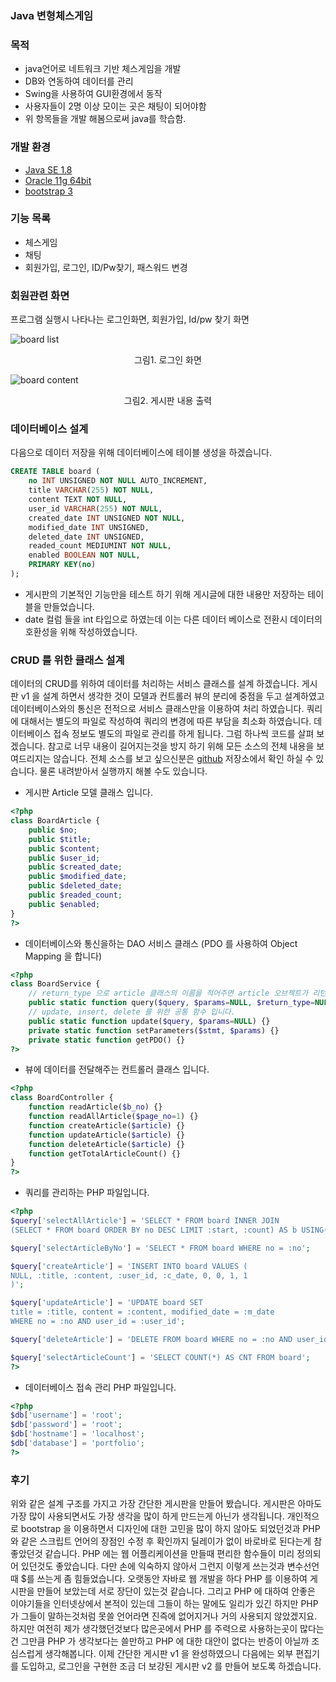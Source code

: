 ### Java 변형체스게임

### 목적
* java언어로 네트워크 기반 체스게임을 개발
* DB와 연동하여 데이터를 관리
* Swing을 사용하여 GUI환경에서 동작
* 사용자들이 2명 이상 모이는 곳은 채팅이 되어야함
* 위 항목들을 개발 해봄으로써 java를 학습함.

### 개발 환경
* [Java SE 1.8](https://www.oracle.com/)
* [Oracle 11g 64bit](https://www.oracle.com/)
* [bootstrap 3](http://www.getbootstrap.com)

### 기능 목록
* 체스게임
* 채팅
* 회원가입, 로그인, ID/Pw찾기, 패스워드 변경


### 회원관련 화면
프로그램 실행시 나타나는 로그인화면, 회원가입, Id/pw 찾기 화면

![board list](https://dl.dropbox.com/s/hdlpm33e6ftuzo0/signin.png)
<p style="text-align:center">그림1. 로그인 화면</p>

![board content](https://dl.dropboxusercontent.com/u/31464666/blog/php-portfolio/board_v1_content.jpg)
<p style="text-align:center">그림2. 게시판 내용 출력</p>

### 데이터베이스 설계
다음으로 데이터 저장을 위해 데이터베이스에 테이블 생성을 하겠습니다.

```sql
CREATE TABLE board (
    no INT UNSIGNED NOT NULL AUTO_INCREMENT,
	title VARCHAR(255) NOT NULL,
    content TEXT NOT NULL,
    user_id VARCHAR(255) NOT NULL,
    created_date INT UNSIGNED NOT NULL,
    modified_date INT UNSIGNED,
    deleted_date INT UNSIGNED,
    readed_count MEDIUMINT NOT NULL,
    enabled BOOLEAN NOT NULL,
    PRIMARY KEY(no)
);
```

* 게시판의 기본적인 기능만을 테스트 하기 위해 게시글에 대한 내용만 저장하는 테이블을 만들었습니다.
* date 컬럼 들을 int 타입으로 하였는데 이는 다른 데이터 베이스로 전환시 데이터의 호환성을 위해 작성하였습니다.

### CRUD 를 위한 클래스 설계
데이터의 CRUD를 위하여 데이터를 처리하는 서비스 클래스를 설계 하겠습니다.
게시판 v1 을 설계 하면서 생각한 것이 모델과 컨트롤러 뷰의 분리에 중점을 두고 설계하였고 데이터베이스와의 통신은 전적으로 서비스 클래스만을 이용하여 처리 하였습니다.
쿼리에 대해서는 별도의 파일로 작성하여 쿼리의 변경에 따른 부담을 최소화 하였습니다.
데이터베이스 접속 정보도 별도의 파일로 관리를 하게 됩니다.
그럼 하나씩 코드를 살펴 보겠습니다. 참고로 너무 내용이 길어지는것을 방지 하기 위해 모든 소스의 전체 내용을 보여드리지는 않습니다. 전체 소스를 보고 싶으신분은 [github](https://github.com/Hana-Lee/php-portfolio) 저장소에서 확인 하실 수 있습니다. 물론 내려받아서 실행까지 해볼 수도 있습니다.

* 게시판 Article 모델 클래스 입니다.

```php
<?php
class BoardArticle {
	public $no;
	public $title;
	public $content;
	public $user_id;
	public $created_date;
	public $modified_date;
	public $deleted_date;
	public $readed_count;
	public $enabled;
}
?>
```

* 데이터베이스와 통신을하는 DAO 서비스 클래스 (PDO 를 사용하여 Object Mapping 을 합니다)

```php
<?php
class BoardService {
	// return_type 으로 article 클래스의 이름을 적어주면 article 오브젝트가 리턴됩니다.
    public static function query($query, $params=NULL, $return_type=NULL){}
    // update, insert, delete 를 위한 공통 함수 입니다.
    public static function update($query, $params=NULL) {}
    private static function setParameters($stmt, $params) {}
    private static function getPDO() {}
?>
```

* 뷰에 데이터를 전달해주는 컨트롤러 클래스 입니다.

```php
<?php
class BoardController {
	function readArticle($b_no) {}
	function readAllArticle($page_no=1) {}
	function createArticle($article) {}
	function updateArticle($article) {}
	function deleteArticle($article) {}
	function getTotalArticleCount() {}
}
?>
```

* 쿼리를 관리하는 PHP 파일입니다.

```php
<?php
$query['selectAllArticle'] = 'SELECT * FROM board INNER JOIN
(SELECT * FROM board ORDER BY no DESC LIMIT :start, :count) AS b USING(no)';

$query['selectArticleByNo'] = 'SELECT * FROM board WHERE no = :no';

$query['createArticle'] = 'INSERT INTO board VALUES (
NULL, :title, :content, :user_id, :c_date, 0, 0, 1, 1
)';

$query['updateArticle'] = 'UPDATE board SET
title = :title, content = :content, modified_date = :m_date
WHERE no = :no AND user_id = :user_id';

$query['deleteArticle'] = 'DELETE FROM board WHERE no = :no AND user_id = :user_id';

$query['selectArticleCount'] = 'SELECT COUNT(*) AS CNT FROM board';
?>
```

* 데이터베이스 접속 관리 PHP 파일입니다.

```php
<?php
$db['username'] = 'root';
$db['password'] = 'root';
$db['hostname'] = 'localhost';
$db['database'] = 'portfolio';
?>
```

### 후기

위와 같은 설계 구조를 가지고 가장 간단한 게시판을 만들어 봤습니다.
게시판은 아마도 가장 많이 사용되면서도 가장 생각을 많이 하게 만드는게 아닌가 생각됩니다.
개인적으로 bootstrap 을 이용하면서 디자인에 대한 고민을 많이 하지 않아도 되었던것과 PHP 와 같은 스크립트 언어의 장점인 수정 후 확인까지 딜레이가 없이 바로바로 된다는게 참 좋았던것 같습니다.
PHP 에는 웹 어플리케이션을 만들때 편리한 함수들이 미리 정의되어 있던것도 좋았습니다. 다만 손에 익숙하지 않아서 그런지 <?php ?> 이렇게 쓰는것과 변수선언때 $를 쓰는게 좀 힘들었습니다.
오랫동안 자바로 웹 개발을 하다 PHP 를 이용하여 게시판을 만들어 보았는데 서로 장단이 있는것 같습니다.
그리고 PHP 에 대하여 안좋은 이야기들을 인터넷상에서 본적이 있는데 그들이 하는 말에도 일리가 있긴 하지만 PHP 가 그들이 말하는것처럼 못쓸 언어라면 진즉에 없어지거나 거의 사용되지 않았겠지요.
하지만 여전히 제가 생각했던것보다 많은곳에서 PHP 를 주력으로 사용하는곳이 많다는건 그만큼 PHP 가 생각보다는 쓸만하고 PHP 에 대한 대안이 없다는 반증이 아닐까 조심스럽게 생각해봅니다.
이제 간단한 게시판 v1 을 완성하였으니 다음에는 외부 편집기를 도입하고, 로그인을 구현한 조금 더 보강된 게시판 v2 를 만들어 보도록 하겠습니다.
